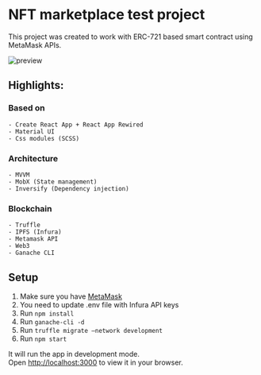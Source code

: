 # NFT marketplace test project

This project was created to work with ERC-721 based smart contract using MetaMask APIs.

![preview](preview.gif)

## Highlights:

### Based on
    - Create React App + React App Rewired
    - Material UI 
    - Css modules (SCSS)
### Architecture
    - MVVM
    - MobX (State management)
    - Inversify (Dependency injection)
### Blockchain
    - Truffle
    - IPFS (Infura)
    - Metamask API
    - Web3
    - Ganache CLI

## Setup

1. Make sure you have [MetaMask](https://chrome.google.com/webstore/detail/metamask/nkbihfbeogaeaoehlefnkodbefgpgknn?hl=en) 
2. You need to update .env file with Infura API keys 
3. Run `npm install`
4. Run `ganache-cli -d`
5. Run `truffle migrate –network development`
6. Run `npm start`

It will run the app in development mode.\
Open [http://localhost:3000](http://localhost:3000) to view it in your browser.